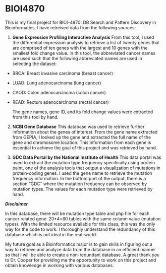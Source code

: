 # BIOI4870
This is my final project for BIOI-4870: DB Search and Pattern Discovery in Bioinformatics.
I have retreived data from the following sources:
1. 	__Gene Expression Profiling Interactive Analysis__
    From this tool, I used the differential expression analysis to retrieve a list of twenty genes that are comprised 
    of ten genes with the largest and 10 genes with the smallest fold change value. In this tool, the abbreviated cancer
    names are used such that the following abbreviated names are used in selecting the dataset:
- BRCA: Breast invasive carcinoma (breast cancer)
- LUAD: Lung adenocarcinoma (lung cancer)
- CAOD: Colon adenocarcinoma (colon cancer)
- READ: Rectum adenocarcinoma (rectal cancer)

    The gene names, gene ID, and its fold change values were extracted from this tool by hand.
2.  __NCBI Gene Database__
    This database was used to retrieve further information about the genes of interest. From the gene name extracted 
    from GEPIA, I looked up the gene and extracted the full name of the gene and chromosome location. This information 
    from each gene is essential to achieve the goal of this project and was retrieved by hand. 


3.  __GDC Data Portal by the National Institute of Health__
    This data portal was used to extract the mutation type frequency specifically using protein paint, one of the 
    analysis tools that output a visualization of mutations in protein-coding genes. I used the gene name to retrieve 
    the mutation frequency information. In the bottom part of the output, there is a section “GDC” where the mutation 
    frequency can be observed by mutation types. The values for each mutation type were retrieved by hand.

*__Disclaimer__*

In this database, there will be mutation type table and php file for each cancer related gene: 20*4=80 tables with 
the same column value (mutation types). With the limited resource available for this class, this was the only way for 
the code to work. I thoroughly understand the redundancy of this database which is not ideal in the real-world.   

My future goal as a Bioinformatics major is to gain skills in figuring out a way to retrieve and analyze data from the 
database in an efficient manner so that I will be able to create a non-redundant database. A great thank you to 
Dr. Cooper for providing me the opportunity to work on this project and obtain knowledge in working with various databases. 